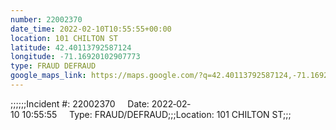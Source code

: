 ```yaml
---
number: 22002370
date_time: 2022-02-10T10:55:55+00:00
location: 101 CHILTON ST
latitude: 42.40113792587124
longitude: -71.16920102907773
type: FRAUD DEFRAUD
google_maps_link: https://maps.google.com/?q=42.40113792587124,-71.16920102907773
---
```


;;;;;;Incident #: 22002370     Date: 2022‐02‐10 10:55:55     Type: FRAUD/DEFRAUD;;;Location: 101 CHILTON ST;;;
